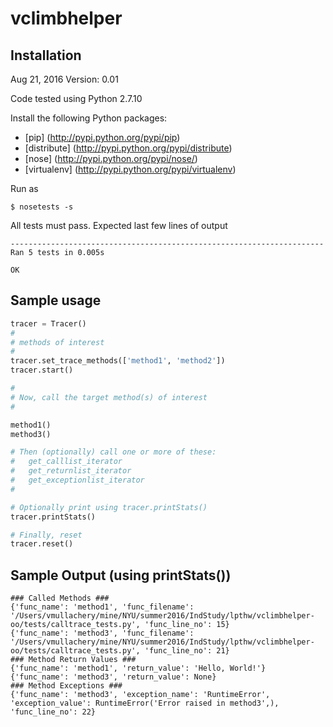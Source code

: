 # vclimbhelper
Installation
---------------
Aug 21, 2016
Version: 0.01

Code tested using Python 2.7.10

Install the following Python packages:
* [pip] (http://pypi.python.org/pypi/pip)
* [distribute] (http://pypi.python.org/pypi/distribute)
* [nose] (http://pypi.python.org/pypi/nose/)
* [virtualenv] (http://pypi.python.org/pypi/virtualenv)

Run as 
```
$ nosetests -s
```

All tests must pass. Expected last few lines of output
```
----------------------------------------------------------------------
Ran 5 tests in 0.005s

OK
```

Sample usage
--------------
```python
tracer = Tracer()
#
# methods of interest
#
tracer.set_trace_methods(['method1', 'method2'])
tracer.start()

#
# Now, call the target method(s) of interest
#

method1()
method3()

# Then (optionally) call one or more of these:
#   get_calllist_iterator
#   get_returnlist_iterator
#   get_exceptionlist_iterator
#

# Optionally print using tracer.printStats()
tracer.printStats()

# Finally, reset 
tracer.reset()
```


Sample Output (using printStats())
------------------------------------
```
### Called Methods ###
{'func_name': 'method1', 'func_filename': '/Users/vmullachery/mine/NYU/summer2016/IndStudy/lpthw/vclimbhelper-oo/tests/calltrace_tests.py', 'func_line_no': 15}
{'func_name': 'method3', 'func_filename': '/Users/vmullachery/mine/NYU/summer2016/IndStudy/lpthw/vclimbhelper-oo/tests/calltrace_tests.py', 'func_line_no': 21}
### Method Return Values ###
{'func_name': 'method1', 'return_value': 'Hello, World!'}
{'func_name': 'method3', 'return_value': None}
### Method Exceptions ###
{'func_name': 'method3', 'exception_name': 'RuntimeError', 'exception_value': RuntimeError('Error raised in method3',), 'func_line_no': 22}

```
